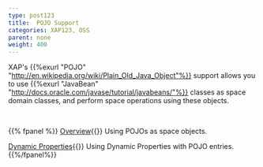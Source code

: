 ```yaml
---
type: post123
title:  POJO Support
categories: XAP123, OSS
parent: none
weight: 400
---
```




XAP's {{%exurl "POJO" "http://en.wikipedia.org/wiki/Plain_Old_Java_Object"%}} support allows you to use {{%exurl "JavaBean" "http://docs.oracle.com/javase/tutorial/javabeans/"%}} classes as space domain classes, and perform space operations using these objects.



<br>


{{% fpanel %}}
[Overview](./pojo-support.html){{<wbr>}}
Using POJOs as space objects.

[Dynamic Properties](./dynamic-properties.html){{<wbr>}}
Using Dynamic Properties with POJO entries.
{{%/fpanel%}}

